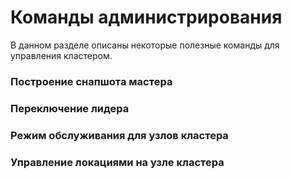 # Команды администрирования

В данном разделе описаны некоторые полезные команды для управления кластером.

### Построение снапшота мастера

### Переключение лидера

### Режим обслуживания для узлов кластера

### Управление локациями на узле кластера

